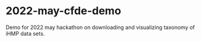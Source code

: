 # 2022-may-cfde-demo
Demo for 2022 may hackathon on downloading and visualizing taxonomy of iHMP data sets.
